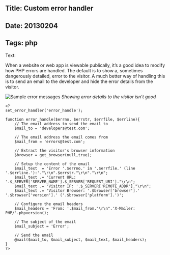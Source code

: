 Title: Custom error handler
----
Date: 20130204
----
Tags: php
----
Text:

When a website or web app is viewable publically, it’s a good idea to modify how PHP errors are handled. The default is to show a, sometimes dangerously detailed, error to the visitor. A much better way of handling this is to send an email to the developer and hide the error details from the visitor.

![Sample error messages](/assets/images/error-messages.jpg)
*Showing error details to the visitor isn’t good*

	<?
	set_error_handler('error_handle');
	
	function error_handle($errno, $errstr, $errfile, $errline){
		// The email address to send the email to
		$mail_to = 'developers@test.com';
		
		// The email address the email comes from
		$mail_from = 'errors@test.com';
	
		// Extract the visitor's browser information
		$browser = get_browser(null,true);
	
		// Setup the content of the email
		$mail_text  = 'Error '.$errno.' in '.$errfile.' (line '.$errline.'):'."\r\n".$errstr."\r\n"."\r\n";
		$mail_text .= 'Current URL: '.$_SERVER['SERVER_NAME'].$_SERVER['REQUEST_URI']."\r\n";
		$mail_text .= 'Visitor IP: '.$_SERVER['REMOTE_ADDR']."\r\n";
		$mail_text .= 'Visitor Browser: '.$browser['browser'].' '.$browser['version'].' ('.$browser['platform'].')';
	
		// Configure the email headers
		$mail_headers = 'From: '.$mail_from."\r\n".'X-Mailer: PHP/'.phpversion();
	
		// The subject of the email
		$mail_subject = 'Error';
	
		// Send the email
		@mail($mail_to, $mail_subject, $mail_text, $mail_headers);
	}
	?>